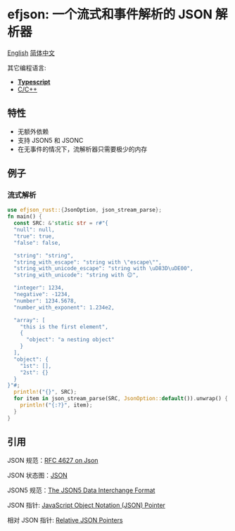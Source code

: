 # efjson: 一个流式和事件解析的 JSON 解析器

[English](./README.md) [简体中文](./README.zh.md)

其它编程语言:

- [**Typescript**](https://github.com/DreamPast/efjson)
- [C/C++](https://github.com/DreamPast/efjson-cpp)

## 特性

- 无额外依赖
- 支持 JSON5 和 JSONC
- 在无事件的情况下，流解析器只需要极少的内存

## 例子

### 流式解析

```rust
use efjson_rust::{JsonOption, json_stream_parse};
fn main() {
  const SRC: &'static str = r#"{
  "null": null,
  "true": true,
  "false": false,

  "string": "string",
  "string_with_escape": "string with \"escape\"",
  "string_with_unicode_escape": "string with \uD83D\uDE00",
  "string_with_unicode": "string with 😊",

  "integer": 1234,
  "negative": -1234,
  "number": 1234.5678,
  "number_with_exponent": 1.234e2,

  "array": [
    "this is the first element",
    {
      "object": "a nesting object"
    }
  ],
  "object": {
    "1st": [],
    "2st": {}
  }
}"#;
  println!("{}", SRC);
  for item in json_stream_parse(SRC, JsonOption::default()).unwrap() {
    println!("{:?}", item);
  }
}
```

## 引用

JSON 规范：[RFC 4627 on Json](https://www.ietf.org/rfc/rfc4627.txt)

JSON 状态图：[JSON](https://www.json.org/)

JSON5 规范：[The JSON5 Data Interchange Format](https://spec.json5.org/)

JSON 指针: [JavaScript Object Notation (JSON) Pointer](https://datatracker.ietf.org/doc/html/rfc6901)

相对 JSON 指针: [Relative JSON Pointers](https://datatracker.ietf.org/doc/html/draft-bhutton-relative-json-pointer-00)
